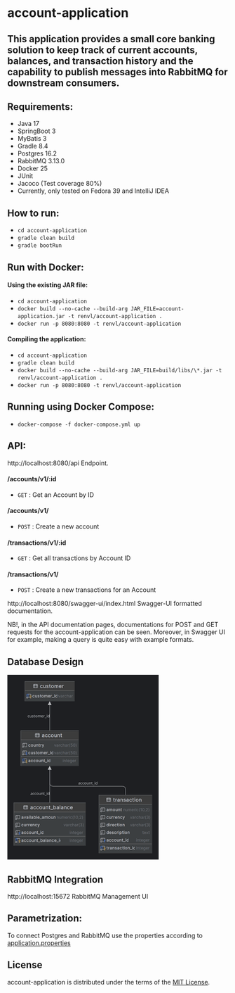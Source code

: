 # account-application

This application provides a small core banking solution to keep track of current accounts, balances, and transaction
history and the capability to publish messages into RabbitMQ for downstream consumers.
-----

## Requirements:

- Java 17
- SpringBoot 3
- MyBatis 3
- Gradle 8.4
- Postgres 16.2
- RabbitMQ 3.13.0
- Docker 25
- JUnit
- Jacoco (Test coverage 80%)
- Currently, only tested on Fedora 39 and IntelliJ IDEA

## How to run:

- `cd account-application`
- `gradle clean build`
- `gradle bootRun`

## Run with Docker:

#### Using the existing JAR file:

- `cd account-application`
- `docker build --no-cache --build-arg JAR_FILE=account-application.jar -t renvl/account-application .`
- `docker run -p 8080:8080 -t renvl/account-application`

#### Compiling the application:

- `cd account-application`
- `gradle clean build`
- `docker build --no-cache --build-arg JAR_FILE=build/libs/\*.jar -t renvl/account-application .`
- `docker run -p 8080:8080 -t renvl/account-application`

## Running using Docker Compose:

- `docker-compose -f docker-compose.yml up`

## API:

http://localhost:8080/api Endpoint.

#### /accounts/v1/:id

* `GET` : Get an Account by ID

#### /accounts/v1/

* `POST` : Create a new account

#### /transactions/v1/:id

* `GET` : Get all transactions by Account ID

#### /transactions/v1/

* `POST` : Create a new transactions for an Account

http://localhost:8080/swagger-ui/index.html Swagger-UI formatted documentation.

NB!, in the API documentation pages, documentations for POST and GET requests for the account-application can be seen.
Moreover, in Swagger UI for example, making a query is quite easy with example formats.

## Database Design

![account_application_db.png](src/main/resources/account_application_db.png)

## RabbitMQ Integration

http://localhost:15672 RabbitMQ Management UI

## Parametrization:

To connect Postgres and RabbitMQ use the properties according
to [application.properties](src/main/resources/application.properties)

## License

account-application is distributed under the terms of the
[MIT License](https://choosealicense.com/licenses/mit).
